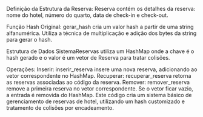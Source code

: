 Definição da Estrutura da Reserva:
Reserva contém os detalhes da reserva: nome do hotel, número do quarto, data de check-in e check-out.

Função Hash Original:
gerar_hash cria um valor hash a partir de uma string alfanumérica. Utiliza a técnica de multiplicação e adição dos bytes da string para gerar o hash. 

Estrutura de Dados
SistemaReservas utiliza um HashMap onde a chave é o hash gerado e o valor é um vetor de Reserva para tratar colisões. 

Operações:
Inserir: inserir_reserva insere uma nova reserva, adicionando ao vetor correspondente no HashMap.
Recuperar: recuperar_reserva retorna as reservas associadas ao código da reserva.
Remover: remover_reserva remove a primeira reserva no vetor correspondente. Se o vetor ficar vazio, a entrada é removida do HashMap.
Este código cria um sistema básico de gerenciamento de reservas de hotel, utilizando um hash customizado e tratamento de colisões por encadeamento.
